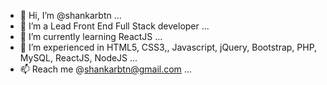 - 👋 Hi, I’m @shankarbtn ...
- 👀 I’m a Lead Front End Full Stack developer ...
- 🌱 I’m currently learning ReactJS ...
- 💞️ I’m experienced in HTML5, CSS3,, Javascript, jQuery, Bootstrap, PHP, MySQL, ReactJS, NodeJS ...
- 📫 Reach me @shankarbtn@gmail.com ...

<!---
shankarbtn/shankarbtn is a ✨ special ✨ repository because its `README.md` (this file) appears on your GitHub profile.
You can click the Preview link to take a look at your changes.
--->
